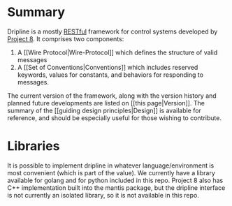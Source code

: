 # Summary

Dripline is a mostly [RESTful](https://ics.uci.edu/~fielding/pubs/dissertation/rest_arch_style.htm) framework for control systems developed by [Project 8](http://www.project8.org).
It comprises two components:  

1. A [[Wire Protocol|Wire-Protocol]] which defines the structure of valid messages
2. A [[Set of Conventions|Conventions]] which includes reserved keywords, values for constants, and behaviors for responding to messages.

The current version of the framework, along with the version history and planned future developments are listed on [[this page|Version]].  The summary of the [[guiding design principles|Design]] is available for reference, and should be especially useful for those wishing to contribute.

# Libraries
It is possible to implement dripline in whatever language/environment is most convenient (which is part of the value). We currently have a library available for golang and for python included in this repo. Project 8 also has C++ implementation built into the mantis package, but the dripline interface is not currently an isolated library, so it is not available in this repo.
